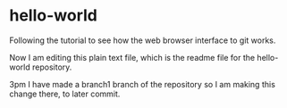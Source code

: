 # hello-world
Following the tutorial to see how the web browser interface to git works.

Now I am editing this plain text file, which is the readme file for the hello-world repository.

3pm I have made a branch1 branch of the repository so I am making this change there, to later commit.
